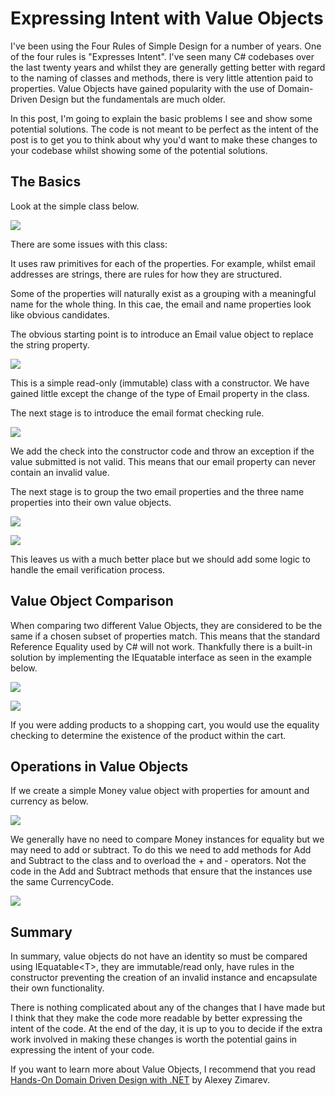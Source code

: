 # Expressing Intent with Value Objects #

I've been using the Four Rules of Simple Design for a number of years. One of the four rules is "Expresses Intent". I've seen many C# codebases over the last twenty years and whilst they are generally getting better with regard to the naming of classes and methods, there is very little attention paid to properties. Value Objects have gained popularity with the use of Domain-Driven Design but the fundamentals are much older. 

In this post, I'm going to explain the basic problems I see and show some potential solutions. The code is not meant to be perfect as the intent of the post is to get you to think about why you'd want to make these changes to your codebase whilst showing some of the potential solutions.

## The Basics ##

Look at the simple class below.

![](https://i.imgur.com/GL6aejV.jpg)

There are some issues with this class:

It uses raw primitives for each of the properties. For example, whilst email addresses are strings, there are rules for how they are structured. 

Some of the properties will naturally exist as a grouping with a meaningful name for the whole thing. In this cae, the email and name properties look like obvious candidates.

The obvious starting point is to introduce an Email value object to replace the string property.

![](https://i.imgur.com/NrMERoA.jpg)

This is a simple read-only (immutable) class with a constructor. We have gained little except the change of the type of Email property in the class. 

The next stage is to introduce the email format checking rule.

![](https://i.imgur.com/GeOJWui.jpg)

We add the check into the constructor code and throw an exception if the value submitted is not valid. This means that our email property can never contain an invalid value.

The next stage is to group the two email properties and the three name properties into their own value objects.

![](https://i.imgur.com/G9wmrUr.jpg)

![](https://i.imgur.com/h3qkEsP.jpg)

This leaves us with a much better place but we should add some logic to handle the email verification process.

## Value Object Comparison ##

When comparing two different Value Objects, they are considered to be the same if a chosen subset of properties match. This means that the standard Reference Equality used by C# will not work. Thankfully there is a built-in solution by implementing the IEquatable<T> interface as seen in the example below.

![](https://i.imgur.com/CPZcBpN.jpg)

![](https://i.imgur.com/8htUMXB.jpg)

If you were adding products to a shopping cart, you would use the equality checking to determine the existence of the product within the cart.

## Operations in Value Objects ##

If we create a simple Money value object with properties for amount and currency as below.

![](https://i.imgur.com/lDsxmGd.jpg)

We generally have no need to compare Money instances for equality but we may need to add or subtract. To do this we need to add methods for Add and Subtract to the class and to overload the + and - operators. Not the code in the Add and Subtract methods that ensure that the instances use the same CurrencyCode.

![](https://i.imgur.com/pJqODXO.jpg)

## Summary ##

In summary, value objects do not have an identity so must be compared using IEquatable<T\>, they are immutable/read only, have rules in the constructor preventing the creation of an invalid instance and encapsulate their own functionality.  

There is nothing complicated about any of the changes that I have made but I think that they make the code more readable by better expressing the intent of the code. At the end of the day, it is up to you to decide if the extra work involved in making these changes is worth the potential gains in expressing the intent of your code. 

If you want to learn more about Value Objects, I recommend that you read [Hands-On Domain Driven Design with .NET](https://www.packtpub.com/application-development/hands-domain-driven-design-net "Hands-On Domain Driven Design with .NET") by Alexey Zimarev.